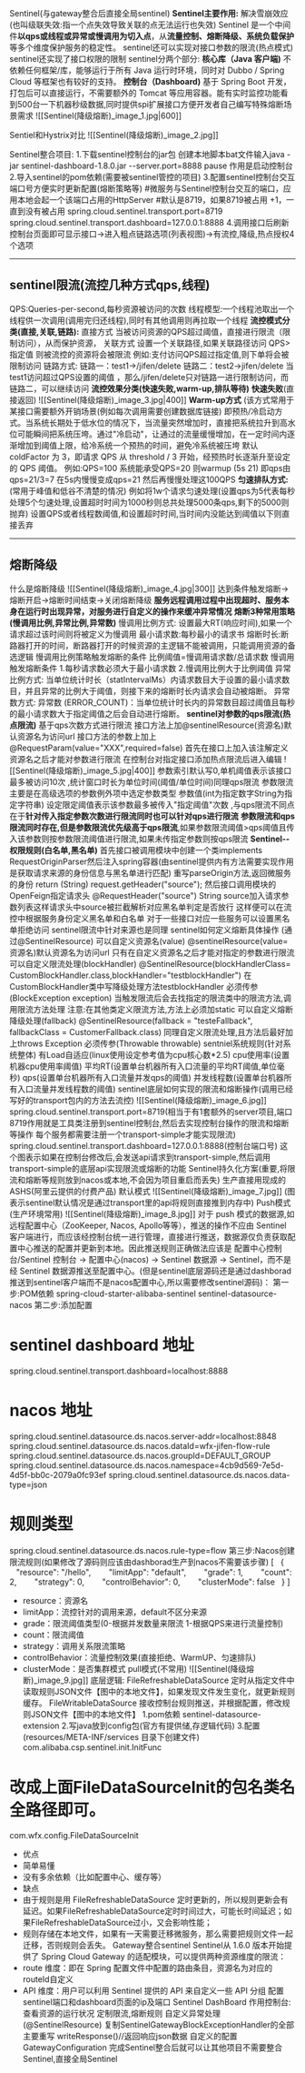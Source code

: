 Sentinel(与gateway整合后直接全局sentinel)
**Sentinel主要作用:**
	解决雪崩效应(也叫级联失效:指一个点失效导致关联的点无法运行也失效)
	Sentinel 是一个中间件**以qps或线程或异常或慢调用为切入点**，从**流量控制、熔断降级、系统负载保护**等多个维度保护服务的稳定性。
	sentinel还可以实现对接口参数的限流(热点模式)
	sentinel还实现了接口权限的限制
sentinel分两个部分:
	**核心库（Java 客户端)** 不依赖任何框架/库，能够运行于所有 Java 运行时环境，同时对 Dubbo / Spring Cloud 等框架也有较好的支持。
	**控制台（Dashboard)** 基于 Spring Boot 开发，打包后可以直接运行，不需要额外的 Tomcat 等应用容器。能有实时监控功能看到500台一下机器秒级数据,同时提供spi扩展接口方便开发者自己编写特殊熔断场景需求
	![[Sentinel(降级熔断)_image_1.jpg|600]]

Sentiel和Hystrix对比
	![[Sentinel(降级熔断)_image_2.jpg]]

Sentinel整合项目:
	1.下载sentinel控制台的jar包
	创建本地脚本bat文件输入java -jar sentinel-dashboard-1.8.0.jar --server.port=8888
	pause
	作用是启动控制台
	2.导入sentinel的pom依赖(需要被sentinel管控的项目)
	3.配置sentinel控制台交互端口号方便实时更新配置(熔断策略等)
	\#微服务与Sentinel控制台交互的端口，应用本地会起一个该端口占用的HttpServer
	\#默认是8719，如果8719被占用 +1，一直到没有被占用
	spring.cloud.sentinel.transport.port=8719
	spring.cloud.sentinel.transport.dashboard=127.0.0.1:8888
	4.调用接口后刷新控制台页面即可显示接口->进入粗点链路选项(列表视图)->有流控,降级,热点授权4个选项

---
## sentinel限流(流控几种方式qps,线程)
QPS:Queries-per-second,每秒资源被访问的次数
线程模型:一个线程池取出一个线程供一次调用(调用完归还线程),同时有其他调用则再拉取一个线程
**流控模式分类(直接,关联,链路):**
	直接方式
		当被访问资源的QPS超过阈值，直接进行限流（限制访问），从而保护资源，
	关联方式
		设置一个关联路径,如果关联路径访问 QPS>指定值 则被流控的资源将会被限流
		例如:支付访问QPS超过指定值,则下单将会被限制访问
	链路方式:
		链路一：test1->/jifen/delete
		链路二：test2->jifen/delete
		当test1访问超过QPS设置的阈值 ，那么/jifen/delete只对链路一进行限制访问，而链路二，可以继续访问
**流控效果分类(快速失败,warm-up,排队等待)**
	**快速失败**(直接返回)
	![[Sentinel(降级熔断)_image_3.jpg|400]]
	**Warm-up方式**
		(该方式常用于某接口需要额外开销场景(例如每次调用需要创建数据库链接)
		即预热/冷启动方式。当系统长期处于低水位的情况下，当流量突然增加时，直接把系统拉升到高水位可能瞬间把系统压垮。通过"冷启动"，让通过的流量缓慢增加，在一定时间内逐渐增加到阈值上限，给冷系统一个预热的时间，避免冷系统被压垮
		默认 coldFactor 为 3，即请求 QPS 从 threshold / 3 开始，经预热时长逐渐升至设定的 QPS 阈值。
		例如:QPS=100 系统能承受QPS=20 则warmup (5s 21) 即qps由qps=21/3=7 在5s内慢慢变成qps=21
		然后再慢慢处理这100QPS
	**匀速排队方式:**
		(常用于峰值和低谷不清楚的情况)
		例如将1w个请求匀速处理(设置qps为5代表每秒处理5个匀速处理,设置超时时间为1000秒则总共处理5000条qps,剩下的5000则抛弃)
		设置QPS或者线程数阈值,和设置超时时间,当时间内没能达到阈值以下则直接丢弃

---
## **熔断降级**
什么是熔断降级
	![[Sentinel(降级熔断)_image_4.jpg|300]]
	达到条件触发熔断->熔断开启->熔断时间结束->关闭熔断降级
	**服务远程调用过程中出现超时、服务本身在运行时出现异常，对服务进行自定义的操作来缓冲异常情况**
**熔断3种常用策略(慢调用比例,异常比例,异常数)**
	慢调用比例方式:
		设置最大RT(响应时间),如果一个请求超过该时间则将被定义为慢调用
		最小请求数:每秒最小的请求书
		熔断时长:断路器打开的时间，断路器打开的时候资源的主逻辑不能被调用，只能调用资源的备选逻辑
		慢调用比例策略触发熔断的条件
		比例阈值=慢调用请求数/总请求数
		慢调用触发熔断条件
		1.每秒请求数必须大于最小请求数
		2.慢调用比例大于比例阈值
	异常比例方式:
		当单位统计时长（statIntervalMs）内请求数目大于设置的最小请求数目，并且异常的比例大于阈值，则接下来的熔断时长内请求会自动被熔断。
	异常数方式:
		异常数 (ERROR_COUNT)：当单位统计时长内的异常数目超过阈值且每秒的最小请求数大于指定阈值之后会自动进行熔断。
**sentinel对参数的qps限流(热点限流)**
基于qps次数方式进行限流
接口方法上加@sentinelResource(资源名)默认资源名为访问url
接口方法的参数上加上@RequestParam(value="XXX",required=false)
首先在接口上加入该注解定义资源名之后才能对参数进行限流
在控制台对指定接口添加热点限流后进入编辑
![[Sentinel(降级熔断)_image_5.jpg|400]]
参数索引默认写0,单机阈值表示该接口最多被访问10次
,统计窗口时长为单位时间(阈值/单位时间)同理qps限流
参数限流主要是在高级选项的参数例外项中选定参数类型
参数值(int为指定数字String为指定字符串) 设定限定阈值表示该参数最多被传入"指定阈值"次数
,与qps限流不同点在于**针对传入指定参数次数进行限流同时也可以针对qps进行限流**
**参数限流和qps限流同时存在,但是参数限流优先级高于qps限流**,如果参数限流阈值>qps阈值且传入该参数则按参数限流阈值进行限流,如果未传指定参数则按qps限流
**Sentinel--权限规则(白名单,黑名单)**
首先接口被调用模块中创建一个类implements RequestOriginParser然后注入spring容器(由sentinel提供内有方法需要实现作用是获取请求来源的身份信息与黑名单进行匹配)
重写parseOrigin方法,返回微服务的身份
return (String) request.getHeader("source");
然后接口调用模块的OpenFeign指定请求头
@RequestHeader("source") String source加入请求参数列表这样请求头中source被拦截解析对应黑名单判定是否放行
这样便可以在流控中根据服务身份定义黑名单和白名单
对于一些接口对应一些服务可以设置黑名单拒绝访问
sentinel限流中针对来源也是同理
sentinel如何定义熔断具体操作
(通过@SentinelResource)
可以自定义资源名(value)
@sentinelResource(value=资源名)默认资源名为访问url
只有在自定义资源名之后才能对指定的参数进行限流
可以自定义限流处理(blockHandler)
@SentinelResource(blockHandlerClass= CustomBlockHandler.class,blockHandler="testblockHandler")
在CustomBlockHandler类中写降级处理方法testblockHandler
必须传参(BlockException exception)
当触发限流后会去找指定的限流类中的限流方法,调用限流方法处理
注意:在其他类定义限流方法,方法上必须加static
可以自定义熔断降级处理(fallback)
@SentinelResource(fallback = "testeFallback",
fallbackClass = CustomerFallback.class)
同理自定义限流处理,且方法后最好加上throws Exception
必须传参(Throwable throwable)
sentniel系统规则(针对系统整体)
有Load自适应(linux使用设定参考值为cpu核心数*2.5)
cpu使用率(设置机器cpu使用率阈值)
平均RT(设置单台机器所有入口流量的平均RT阈值,单位毫秒)
qps(设置单台机器所有入口流量并发qps的阈值)
并发线程数(设置单台机器所有入口流量并发线程数的阈值)
sentinel底层如何实现的限流和熔断操作(调用已经写好的transport包内的方法去流控)
![[Sentinel(降级熔断)_image_6.jpg]]
spring.cloud.sentinel.transport.port=8719(相当于有1套额外的server项目,端口8719作用就是工具类注册到sentinel控制台,然后去实现控制台操作的限流和熔断等操作 每个服务都需要注册一个transport-simple才能实现限流)
spring.cloud.sentinel.transport.dashboard=127.0.0.1:8888(控制台端口号)
这个图表示如果在控制台修改后,会发送api请求到transport-simple,然后调用transport-simple的底层api实现限流或熔断的功能
Sentinel持久化方案(重要,将限流和熔断等规则放到nacos或本地,不会因为项目重启而丢失)
生产直接用现成的ASHS(阿里云提供的付费产品)
默认模式
![[Sentinel(降级熔断)_image_7.jpg]]
(图表示sentinel默认情况是通过transport里的api将规则直接推到内存中)
Push模式(生产环境常用)
![[Sentinel(降级熔断)_image_8.jpg]]
对于 push 模式的数据源,如远程配置中心（ZooKeeper, Nacos, Apollo等等），推送的操作不应由 Sentinel 客户端进行，而应该经控制台统一进行管理，直接进行推送，数据源仅负责获取配置中心推送的配置并更新到本地。因此推送规则正确做法应该是 配置中心控制台/Sentinel 控制台 → 配置中心(nacos) → Sentinel 数据源 → Sentinel，而不是经 Sentinel 数据源推送至配置中心。(但是sentinel底层源码还是通过dashborad推送到sentinel客户端而不是nacos配置中心,所以需要修改sentinel源码)：
第一步:POM依赖
spring-cloud-starter-alibaba-sentinel
sentinel-datasource-nacos
第二步:添加配置
# sentinel dashboard 地址
spring.cloud.sentinel.transport.dashboard=localhost:8888
# nacos 地址
spring.cloud.sentinel.datasource.ds.nacos.server-addr=localhost:8848
spring.cloud.sentinel.datasource.ds.nacos.dataId=wfx-jifen-flow-rule
spring.cloud.sentinel.datasource.ds.nacos.groupId=DEFAULT_GROUP
spring.cloud.sentinel.datasource.ds.nacos.namespace=4cb9d569-7e5d-4d5f-bb0c-2079a0fc93ef
spring.cloud.sentinel.datasource.ds.nacos.data-type=json
# 规则类型
spring.cloud.sentinel.datasource.ds.nacos.rule-type=flow
第三步:Nacos创建限流规则(如果修改了源码则应该由dashborad生产到nacos不需要该步骤)
[
  {
       "resource": "/hello",
       "limitApp": "default",
       "grade": 1,
       "count": 2,
       "strategy": 0,
       "controlBehavior": 0,
       "clusterMode": false
  }
]
-   resource：资源名
-   limitApp：流控针对的调用来源，default不区分来源
-   grade：限流阈值类型(0-根据并发数量来限流 1-根据QPS来进行流量控制)
-   count：限流阈值
-   strategy：调用关系限流策略
-   controlBehavior：流量控制效果(直接拒绝、WarmUP、匀速排队)
-   clusterMode：是否集群模式
pull模式(不常用)
![[Sentinel(降级熔断)_image_9.jpg]]
底层逻辑:
FileRefreshableDataSource 定时从指定文件中读取规则JSON文件【图中的本地文件】，如果发现文件发生变化，就更新规则缓存。
FileWritableDataSource 接收控制台规则推送，并根据配置，修改规则JSON文件【图中的本地文件】
1.pom依赖
sentinel-datasource-extension
2.写java放到config包(官方有提供储,存逻辑代码)
3.配置(resources/META-INF/services 目录下创建文件)
com.alibaba.csp.sentinel.init.InitFunc
# 改成上面FileDataSourceInit的包名类名全路径即可。
com.wfx.config.FileDataSourceInit
-   优点
-   简单易懂
-   没有多余依赖（比如配置中心、缓存等）
-   缺点
-   由于规则是用 FileRefreshableDataSource 定时更新的，所以规则更新会有延迟。如果FileRefreshableDataSource定时时间过大，可能长时间延迟；如果FileRefreshableDataSource过小，又会影响性能；
-   规则存储在本地文件，如果有一天需要迁移微服务，那么需要把规则文件一起迁移，否则规则会丢失。
Gateway整合sentinel
Sentinel从 1.6.0 版本开始提供了 Spring Cloud Gateway 的适配模块，可以提供两种资源维度的限流：
-   route 维度：即在 Spring 配置文件中配置的路由条目，资源名为对应的 routeId自定义
-   API 维度：用户可以利用 Sentinel 提供的 API 来自定义一些 API 分组
配置sentinel端口和dashboard页面的ip及端口
Sentinel DashBoard 作用控制台:查看资源的运行状况 定制限流,熔断规则
自定义异常处理(@SentinelResource)
复制SentinelGatewayBlockExceptionHandler的全部
主要重写 writeResponse()//返回响应json数据
自定义的配置
GatewayConfiguration
完成Sentinel整合后就可以让其他项目不需要整合Sentinel,直接全局Sentinel
